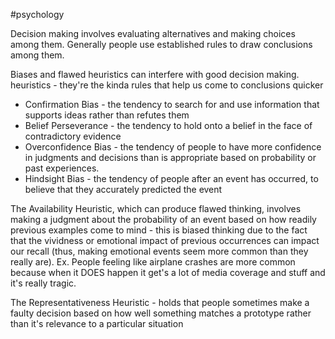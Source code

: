 #psychology 

Decision making involves evaluating alternatives and making choices among them. 
Generally people use established rules to draw conclusions among them.

Biases and flawed heuristics can interfere with good decision making.
heuristics - they're the kinda rules that help us come to conclusions quicker

- Confirmation Bias - the tendency to search for and use information that supports ideas rather than refutes them
- Belief Perseverance - the tendency to hold onto a belief in the face of contradictory evidence
- Overconfidence Bias - the tendency of people to have more confidence in judgments and decisions than is appropriate based on probability or past experiences.
- Hindsight Bias - the tendency of people after an event has occurred, to believe that they accurately predicted the event

The Availability Heuristic, which can produce flawed thinking, involves making a judgment about the probability of an event based on how readily previous examples come to mind - this is biased thinking due to the fact that the vividness or emotional impact of previous occurrences can impact our recall (thus, making emotional events seem more common than they really are).
Ex. People feeling like airplane crashes are more common because  when it DOES happen it get's a lot of media coverage and stuff and it's really tragic.

The Representativeness Heuristic  - holds that people sometimes make a faulty decision based on how well something matches a prototype rather than it's relevance to a particular situation 

